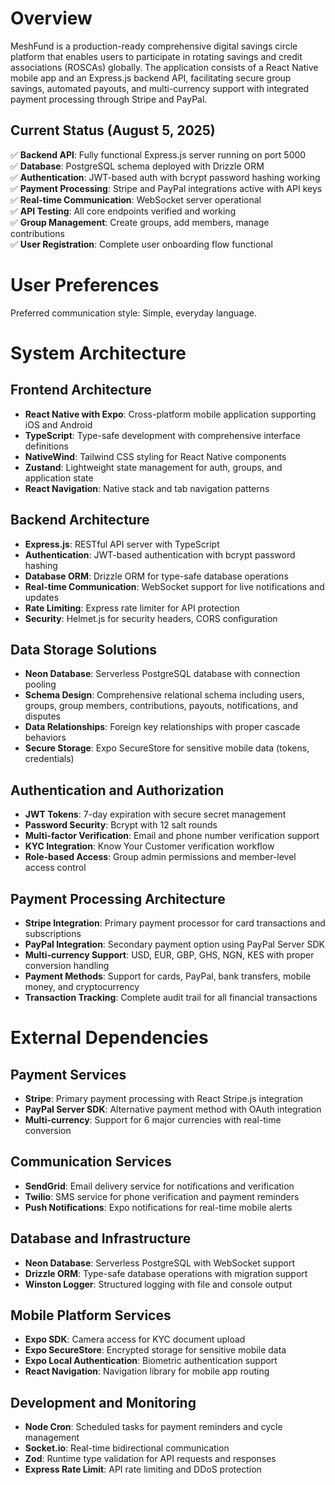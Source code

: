 # Overview

MeshFund is a production-ready comprehensive digital savings circle platform that enables users to participate in rotating savings and credit associations (ROSCAs) globally. The application consists of a React Native mobile app and an Express.js backend API, facilitating secure group savings, automated payouts, and multi-currency support with integrated payment processing through Stripe and PayPal.

## Current Status (August 5, 2025)
✅ **Backend API**: Fully functional Express.js server running on port 5000  
✅ **Database**: PostgreSQL schema deployed with Drizzle ORM  
✅ **Authentication**: JWT-based auth with bcrypt password hashing working  
✅ **Payment Processing**: Stripe and PayPal integrations active with API keys  
✅ **Real-time Communication**: WebSocket server operational  
✅ **API Testing**: All core endpoints verified and working  
✅ **Group Management**: Create groups, add members, manage contributions  
✅ **User Registration**: Complete user onboarding flow functional

# User Preferences

Preferred communication style: Simple, everyday language.

# System Architecture

## Frontend Architecture
- **React Native with Expo**: Cross-platform mobile application supporting iOS and Android
- **TypeScript**: Type-safe development with comprehensive interface definitions
- **NativeWind**: Tailwind CSS styling for React Native components
- **Zustand**: Lightweight state management for auth, groups, and application state
- **React Navigation**: Native stack and tab navigation patterns

## Backend Architecture
- **Express.js**: RESTful API server with TypeScript
- **Authentication**: JWT-based authentication with bcrypt password hashing
- **Database ORM**: Drizzle ORM for type-safe database operations
- **Real-time Communication**: WebSocket support for live notifications and updates
- **Rate Limiting**: Express rate limiter for API protection
- **Security**: Helmet.js for security headers, CORS configuration

## Data Storage Solutions
- **Neon Database**: Serverless PostgreSQL database with connection pooling
- **Schema Design**: Comprehensive relational schema including users, groups, group members, contributions, payouts, notifications, and disputes
- **Data Relationships**: Foreign key relationships with proper cascade behaviors
- **Secure Storage**: Expo SecureStore for sensitive mobile data (tokens, credentials)

## Authentication and Authorization
- **JWT Tokens**: 7-day expiration with secure secret management
- **Password Security**: Bcrypt with 12 salt rounds
- **Multi-factor Verification**: Email and phone number verification support
- **KYC Integration**: Know Your Customer verification workflow
- **Role-based Access**: Group admin permissions and member-level access control

## Payment Processing Architecture
- **Stripe Integration**: Primary payment processor for card transactions and subscriptions
- **PayPal Integration**: Secondary payment option using PayPal Server SDK
- **Multi-currency Support**: USD, EUR, GBP, GHS, NGN, KES with proper conversion handling
- **Payment Methods**: Support for cards, PayPal, bank transfers, mobile money, and cryptocurrency
- **Transaction Tracking**: Complete audit trail for all financial transactions

# External Dependencies

## Payment Services
- **Stripe**: Primary payment processing with React Stripe.js integration
- **PayPal Server SDK**: Alternative payment method with OAuth integration
- **Multi-currency**: Support for 6 major currencies with real-time conversion

## Communication Services
- **SendGrid**: Email delivery service for notifications and verification
- **Twilio**: SMS service for phone verification and payment reminders
- **Push Notifications**: Expo notifications for real-time mobile alerts

## Database and Infrastructure
- **Neon Database**: Serverless PostgreSQL with WebSocket support
- **Drizzle ORM**: Type-safe database operations with migration support
- **Winston Logger**: Structured logging with file and console output

## Mobile Platform Services
- **Expo SDK**: Camera access for KYC document upload
- **Expo SecureStore**: Encrypted storage for sensitive mobile data
- **Expo Local Authentication**: Biometric authentication support
- **React Navigation**: Navigation library for mobile app routing

## Development and Monitoring
- **Node Cron**: Scheduled tasks for payment reminders and cycle management
- **Socket.io**: Real-time bidirectional communication
- **Zod**: Runtime type validation for API requests and responses
- **Express Rate Limit**: API rate limiting and DDoS protection